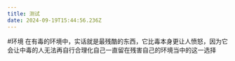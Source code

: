 ```yaml
---
title: 测试
date: 2024-09-19T15:44:56.236Z
---
```


#环境 在有毒的环境中，实话就是最残酷的东西，它比毒本身更让人愤怒，因为它会让中毒的人无法再自行合理化自己一直留在残害自己的环境当中的这一选择